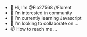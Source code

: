 - 👋 Hi, I’m @Flo27568 //Florent
- 👀 I’m interested in community
- 🌱 I’m currently learning Javascript
- 💞️ I’m looking to collaborate on ...
- 📫 How to reach me ...

<!---
Flo27568/Flo27568 is a ✨ special ✨ repository because its `README.md` (this file) appears on your GitHub profile.
You can click the Preview link to take a look at your changes.
--->
